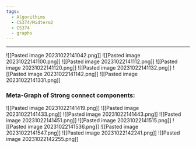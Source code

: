 ```yaml
---
tags:
  - Algorithims
  - CS374/Midterm2
  - CS374
  - graphs
---
```

---
![[Pasted image 20231022141042.png]]
![[Pasted image 20231022141100.png]]
![[Pasted image 20231022141112.png]]
![[Pasted image 20231022141120.png]]
![[Pasted image 20231022141132.png]]
![[Pasted image 20231022141142.png]]
![[Pasted image 20231022141331.png]]

### Meta-Graph of Strong connect components:
![[Pasted image 20231022141419.png]]
![[Pasted image 20231022141433.png]]
![[Pasted image 20231022141443.png]]
![[Pasted image 20231022141451.png]]
![[Pasted image 20231022141515.png]]
![[Pasted image 20231022141536.png]]
![[Pasted image 20231022141547.png]]
![[Pasted image 20231022142241.png]]
![[Pasted image 20231022142255.png]]
